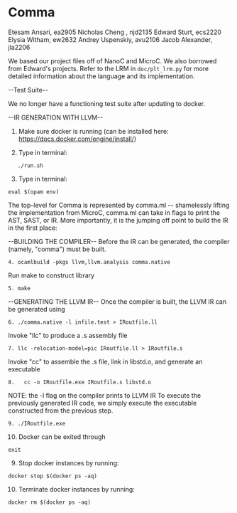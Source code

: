 # Comma

Etesam Ansari, ea2905
Nicholas Cheng , njd2135
Edward Sturt, ecs2220
Elysia Witham, ew2632
Andrey Uspenskiy, avu2106
Jacob Alexander, jla2206

We based our project files off of NanoC and MicroC. We also borrowed from Edward's projects. Refer to the LRM in `doc/plt_lrm.py` for more detailed information about the language and its implementation.

--Test Suite--

We no longer have a functioning test suite after updating to docker.

--IR GENERATION WITH LLVM--

1. Make sure docker is running (can be installed here: https://docs.docker.com/engine/install/)

2. Type in terminal:
```console
   ./run.sh
```
3. Type in terminal:
```console
eval $(opam env)
```

The top-level for Comma is represented by comma.ml -- shamelessly lifting the implementation from MicroC, comma.ml can take in flags to print the AST, SAST, or IR.
More importantly, it is the jumping off point to build the IR in the first place:

--BUILDING THE COMPILER--
Before the IR can be generated, the compiler (namely, "comma") must be built.
```console
4. ocamlbuild -pkgs llvm,llvm.analysis comma.native
````

Run make to construct library
```console
5. make
```

--GENERATING THE LLVM IR--
Once the compiler is built, the LLVM IR can be generated using

```console
6. ./comma.native -l infile.test > IRoutfile.ll
```

Invoke "llc" to produce a .s assembly file
```console
7. llc -relocation-model=pic IRoutfile.ll > IRoutfile.s
```

Invoke "cc" to assemble the .s file, link in libstd.o, and generate an executable
```console
8.   cc -o IRoutfile.exe IRoutfile.s libstd.o
```

NOTE: the -l flag on the compiler prints to LLVM IR
To execute the previously generated IR code, we simply execute the executable constructed from the previous step.

```console
9. ./IRoutfile.exe
```

10. Docker can be exited through
```console
exit
```
9. Stop docker instances by running:
``` console
docker stop $(docker ps -aq)
```

10. Terminate docker instances by running:
``` console
docker rm $(docker ps -aq)
```